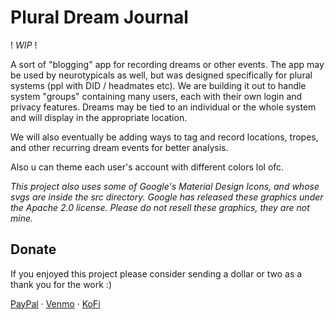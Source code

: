 Plural Dream Journal
========

! _WIP_ !

A sort of "blogging" app for recording dreams or other events. The app may be used by neurotypicals as well, but was designed specifically for plural systems (ppl with DID / headmates etc). We are building it out to handle system "groups" containing many users, each with their own login and privacy features. Dreams may be tied to an individual or the whole system and will display in the appropriate location. 

We will also eventually be adding ways to tag and record locations, tropes, and other recurring dream events for better analysis.

Also u can theme each user's account with different colors lol ofc.

_This project also uses some of Google's Material Design Icons, and whose svgs are inside the src directory. Google has released these graphics under the Apache 2.0 license. Please do not resell these graphics, they are not mine._


Donate
------

If you enjoyed this project please consider sending a dollar or two as a thank you for the work :)

[PayPal](https://paypal.me/sammurphey) · [Venmo](https://venmo.com/sammurphey) · [KoFi](https://kofi.com/sammurphey)
